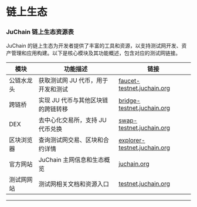 # 链上生态

### JuChain 链上生态资源表

JuChain 的链上生态为开发者提供了丰富的工具和资源，以支持测试网开发、资产管理和应用构建。以下是核心模块及其功能概述，包含对应的测试网链接。

| **模块** | **功能描述**            | **链接**                                                               |
| ------ | ------------------- | -------------------------------------------------------------------- |
| 公链水龙头  | 获取测试网 JU 代币，用于开发和测试 | [faucet-testnet.juchain.org](https://faucet-testnet.juchain.org)     |
| 跨链桥    | 实现 JU 代币与其他区块链的跨链转移 | [bridge-testnet.juchain.org](https://bridge-testnet.juchain.org)     |
| DEX    | 去中心化交易所，支持 JU 代币兑换  | [swap-testnet.juchain.org](https://swap-testnet.juchain.org)         |
| 区块浏览器  | 查询测试网交易、区块和合约详情     | [explorer-testnet.juchain.org](https://explorer-testnet.juchain.org) |
| 官方网站   | JuChain 主网信息和生态概览   | [juchain.org](https://juchain.org)                                   |
| 测试网网站  | 测试网相关文档和资源入口        | [testnet.juchain.org](https://testnet.juchain.org)                   |

***

